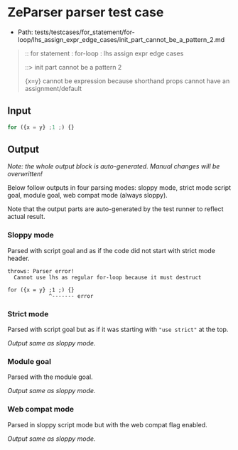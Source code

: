 # ZeParser parser test case

- Path: tests/testcases/for_statement/for-loop/lhs_assign_expr_edge_cases/init_part_cannot_be_a_pattern_2.md

> :: for statement : for-loop : lhs assign expr edge cases
>
> ::> init part cannot be a pattern 2
>
> {x=y} cannot be expression because shorthand props cannot have an assignment/default

## Input

`````js
for ({x = y} ;1 ;) {}
`````

## Output

_Note: the whole output block is auto-generated. Manual changes will be overwritten!_

Below follow outputs in four parsing modes: sloppy mode, strict mode script goal, module goal, web compat mode (always sloppy).

Note that the output parts are auto-generated by the test runner to reflect actual result.

### Sloppy mode

Parsed with script goal and as if the code did not start with strict mode header.

`````
throws: Parser error!
  Cannot use lhs as regular for-loop because it must destruct

for ({x = y} ;1 ;) {}
             ^------- error
`````

### Strict mode

Parsed with script goal but as if it was starting with `"use strict"` at the top.

_Output same as sloppy mode._

### Module goal

Parsed with the module goal.

_Output same as sloppy mode._

### Web compat mode

Parsed in sloppy script mode but with the web compat flag enabled.

_Output same as sloppy mode._
